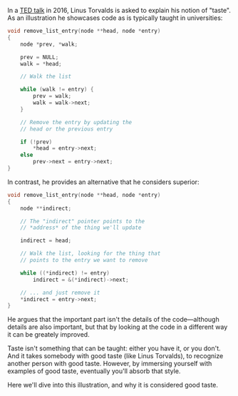 In a [TED talk][ted] in 2016, Linus Torvalds is asked to explain his notion of "taste". As an
illustration he showcases code as is typically taught in universities:

```c
void remove_list_entry(node **head, node *entry)
{
	node *prev, *walk;

	prev = NULL;
	walk = *head;

	// Walk the list

	while (walk != entry) {
		prev = walk;
		walk = walk->next;
	}

	// Remove the entry by updating the
	// head or the previous entry

	if (!prev)
		*head = entry->next;
	else
		prev->next = entry->next;
}
```

In contrast, he provides an alternative that he considers superior:

```c
void remove_list_entry(node **head, node *entry)
{
	node **indirect;

	// The "indirect" pointer points to the
	// *address* of the thing we'll update

	indirect = head;

	// Walk the list, looking for the thing that
	// points to the entry we want to remove

	while ((*indirect) != entry)
		indirect = &(*indirect)->next;

	// ... and just remove it
	*indirect = entry->next;
}
```

He argues that the important part isn't the details of the code—although details are also important,
but that by looking at the code in a different way it can be greately improved.

Taste isn't something that can be taught: either you have it, or you don't. And it takes somebody
with good taste (like Linus Torvalds), to recognize another person with good taste. However, by
immersing yourself with examples of good taste, eventually you'll absorb that style.

Here we'll dive into this illustration, and why it is considered good taste.

[ted]: https://youtu.be/o8NPllzkFhE?t=858
